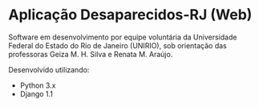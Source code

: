 # Aplicação Desaparecidos-RJ (Web)

Software em desenvolvimento por equipe voluntária da Universidade Federal do Estado do Rio de Janeiro (UNIRIO), sob orientação das professoras Geiza M. H. Silva e Renata M. Araújo. 

Desenvolvido utilizando:
- Python 3.x
- Django 1.1
